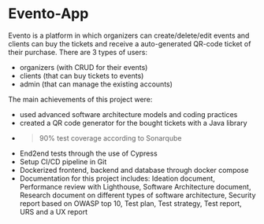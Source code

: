 # Evento-App

Evento is a platform in which organizers can create/delete/edit events and clients can buy the tickets and receive a auto-generated QR-code ticket of their purchase.
There are 3 types of users: 
- organizers (with CRUD for their events)
- clients (that can buy tickets to events)
- admin (that can manage the existing accounts)

The main achievements of this project were: 

* used advanced software architecture models and coding practices
* created a QR code generator for the bought tickets with a Java library
* >90% test coverage according to Sonarqube
* End2end tests through the use of Cypress
* Setup CI/CD pipeline in Git
* Dockerized frontend, backend and database through docker compose
* Documentation for this project includes: Ideation document,
Performance review with Lighthouse, Software Architecture document,
Research document on different types of software architecture,
Security report based on OWASP top 10, Test plan, Test strategy,
Test report, URS and a UX report
